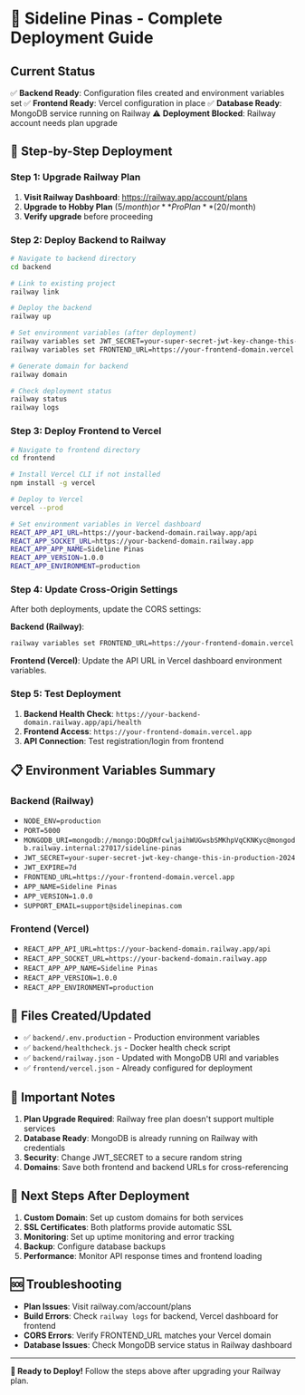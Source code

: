 # 🚀 Sideline Pinas - Complete Deployment Guide

## Current Status
✅ **Backend Ready**: Configuration files created and environment variables set
✅ **Frontend Ready**: Vercel configuration in place
✅ **Database Ready**: MongoDB service running on Railway
⚠️ **Deployment Blocked**: Railway account needs plan upgrade

## 🎯 Step-by-Step Deployment

### Step 1: Upgrade Railway Plan
1. **Visit Railway Dashboard**: https://railway.app/account/plans
2. **Upgrade to Hobby Plan** ($5/month) or **Pro Plan** ($20/month)
3. **Verify upgrade** before proceeding

### Step 2: Deploy Backend to Railway
```bash
# Navigate to backend directory
cd backend

# Link to existing project
railway link

# Deploy the backend
railway up

# Set environment variables (after deployment)
railway variables set JWT_SECRET=your-super-secret-jwt-key-change-this-in-production-2024
railway variables set FRONTEND_URL=https://your-frontend-domain.vercel.app

# Generate domain for backend
railway domain

# Check deployment status
railway status
railway logs
```

### Step 3: Deploy Frontend to Vercel
```bash
# Navigate to frontend directory
cd frontend

# Install Vercel CLI if not installed
npm install -g vercel

# Deploy to Vercel
vercel --prod

# Set environment variables in Vercel dashboard
REACT_APP_API_URL=https://your-backend-domain.railway.app/api
REACT_APP_SOCKET_URL=https://your-backend-domain.railway.app
REACT_APP_APP_NAME=Sideline Pinas
REACT_APP_VERSION=1.0.0
REACT_APP_ENVIRONMENT=production
```

### Step 4: Update Cross-Origin Settings
After both deployments, update the CORS settings:

**Backend (Railway)**:
```bash
railway variables set FRONTEND_URL=https://your-frontend-domain.vercel.app
```

**Frontend (Vercel)**:
Update the API URL in Vercel dashboard environment variables.

### Step 5: Test Deployment
1. **Backend Health Check**: `https://your-backend-domain.railway.app/api/health`
2. **Frontend Access**: `https://your-frontend-domain.vercel.app`
3. **API Connection**: Test registration/login from frontend

## 📋 Environment Variables Summary

### Backend (Railway)
- `NODE_ENV=production`
- `PORT=5000`
- `MONGODB_URI=mongodb://mongo:DOqDRfcwljaihWUGwsbSMKhpVqCKNKyc@mongodb.railway.internal:27017/sideline-pinas`
- `JWT_SECRET=your-super-secret-jwt-key-change-this-in-production-2024`
- `JWT_EXPIRE=7d`
- `FRONTEND_URL=https://your-frontend-domain.vercel.app`
- `APP_NAME=Sideline Pinas`
- `APP_VERSION=1.0.0`
- `SUPPORT_EMAIL=support@sidelinepinas.com`

### Frontend (Vercel)
- `REACT_APP_API_URL=https://your-backend-domain.railway.app/api`
- `REACT_APP_SOCKET_URL=https://your-backend-domain.railway.app`
- `REACT_APP_APP_NAME=Sideline Pinas`
- `REACT_APP_VERSION=1.0.0`
- `REACT_APP_ENVIRONMENT=production`

## 🔧 Files Created/Updated
- ✅ `backend/.env.production` - Production environment variables
- ✅ `backend/healthcheck.js` - Docker health check script
- ✅ `backend/railway.json` - Updated with MongoDB URI and variables
- ✅ `frontend/vercel.json` - Already configured for deployment

## 🚨 Important Notes
1. **Plan Upgrade Required**: Railway free plan doesn't support multiple services
2. **Database Ready**: MongoDB is already running on Railway with credentials
3. **Security**: Change JWT_SECRET to a secure random string
4. **Domains**: Save both frontend and backend URLs for cross-referencing

## 🔄 Next Steps After Deployment
1. **Custom Domain**: Set up custom domains for both services
2. **SSL Certificates**: Both platforms provide automatic SSL
3. **Monitoring**: Set up uptime monitoring and error tracking
4. **Backup**: Configure database backups
5. **Performance**: Monitor API response times and frontend loading

## 🆘 Troubleshooting
- **Plan Issues**: Visit railway.com/account/plans
- **Build Errors**: Check `railway logs` for backend, Vercel dashboard for frontend
- **CORS Errors**: Verify FRONTEND_URL matches your Vercel domain
- **Database Issues**: Check MongoDB service status in Railway dashboard

---

**🎉 Ready to Deploy!** Follow the steps above after upgrading your Railway plan.

